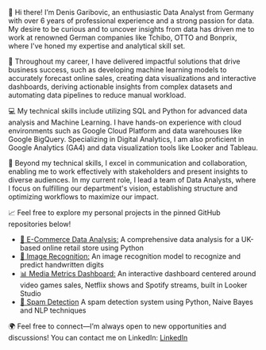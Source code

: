 👋 Hi there! I’m Denis Garibovic, an enthusiastic Data Analyst from Germany with over 6 years of professional experience and a strong passion for data. My desire to be curious and to uncover insights from data has driven me to work at renowned German companies like Tchibo, OTTO and Bonprix, where I've honed my expertise and analytical skill set.

🚀 Throughout my career, I have delivered impactful solutions that drive business success, such as developing machine learning models to accurately forecast online sales, creating data visualizations and interactive dashboards, deriving actionable insights from complex datasets and automating data pipelines to reduce manual workload.

💻 My technical skills include utilizing SQL and Python for advanced data analysis and Machine Learning. I have hands-on experience with cloud environments such as Google Cloud Platform and data warehouses like Google BigQuery. Specializing in Digital Analytics, I am also proficient in Google Analytics (GA4) and data visualization tools like Looker and Tableau.

🤝 Beyond my technical skills, I excel in communication and collaboration, enabling me to work effectively with stakeholders and present insights to diverse audiences. In my current role, I lead a team of Data Analysts, where I focus on fulfilling our department's vision, establishing structure and optimizing workflows to maximize our impact.

📈 Feel free to explore my personal projects in the pinned GitHub repositories below!

- [🔎 E-Commerce Data Analysis:](https://github.com/denisgaribovic/e-commerce-data-analysis) A comprehensive data analysis for a UK-based online retail store using Python 
- [🤖 Image Recognition:](https://github.com/denisgaribovic/image-recognition) An image recognition model to recognize and predict handwritten digits
- [📊 Media Metrics Dashboard:](https://github.com/denisgaribovic/media-metrics-dashboard) An interactive dashboard centered around video games sales, Netflix shows and Spotify streams, built in Looker Studio
- [🚫 Spam Detection](https://github.com/denisgaribovic/spam-detection) A spam detection system using Python, Naive Bayes and NLP techniques

🌍 Feel free to connect—I’m always open to new opportunities and discussions! You can contact me on LinkedIn: [LinkedIn](https://www.linkedin.com/in/denis-garibovic/)
